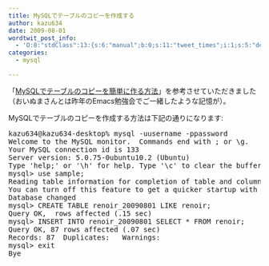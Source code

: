 ```yaml
---
title: MySQLでテーブルのコピーを作成する
author: kazu634
date: 2009-08-01
wordtwit_post_info:
  - 'O:8:"stdClass":13:{s:6:"manual";b:0;s:11:"tweet_times";i:1;s:5:"delay";i:0;s:7:"enabled";i:1;s:10:"separation";s:2:"60";s:7:"version";s:3:"3.7";s:14:"tweet_template";b:0;s:6:"status";i:2;s:6:"result";a:0:{}s:13:"tweet_counter";i:2;s:13:"tweet_log_ids";a:1:{i:0;i:4737;}s:9:"hash_tags";a:0:{}s:8:"accounts";a:1:{i:0;s:7:"kazu634";}}'
categories:
  - mysql

---
```

<div class="section">
<p>
    「<a href="http://tech.lampetty.net/tech/index.php/archives/273" onclick="__gaTracker('send', 'event', 'outbound-article', 'http://tech.lampetty.net/tech/index.php/archives/273', 'MySQLでテーブルのコピーを簡単に作る方法');" target="_blank">MySQLでテーブルのコピーを簡単に作る方法</a>」を参考させていただきました（おいぬまさんとは昨年のEmacs勉強会でご一緒したような記憶が）。
</p>
  
<p>
    MySQLでテーブルのコピーを作成する方法は下記の通りになります:
</p>
  
<pre class="syntax-highlight">
kazu634@kazu634-desktop% mysql -uusername -ppassword                        ~/public_html/cgi-bin [<span class="synConstant">3578</span>]
Welcome <span class="synSpecial">to</span> the MySQL monitor.  Commands <span class="synSpecial">end</span> <span class="synSpecial">with</span> ; <span class="synStatement">or</span> \g.
Your MySQL connection id <span class="synSpecial">is</span> <span class="synConstant">133</span>
Server version: <span class="synConstant">5.0</span>.<span class="synConstant">75</span>-0ubuntu10.<span class="synConstant">2</span> (Ubuntu)
<span class="synSpecial">Type</span> <span class="synConstant">'help;'</span> <span class="synStatement">or</span> <span class="synConstant">'\h'</span> <span class="synSpecial">for</span> help. <span class="synSpecial">Type</span> <span class="synConstant">'\c'</span> <span class="synSpecial">to</span> clear the buffer.
mysql&#62; use sample;
Reading <span class="synSpecial">table</span> information <span class="synSpecial">for</span> completion <span class="synSpecial">of</span> <span class="synSpecial">table</span> <span class="synStatement">and</span> <span class="synSpecial">column</span> names
You can turn off this feature <span class="synSpecial">to</span> get a quicker startup <span class="synSpecial">with</span> -A
Database changed
mysql&#62; <span class="synStatement">CREATE</span> <span class="synSpecial">TABLE</span> renoir_20090801 <span class="synStatement">LIKE</span> renoir;
Query OK, <span class="synConstant"></span> <span class="synSpecial">rows</span> affected (<span class="synConstant"></span>.<span class="synConstant">15</span> sec)
mysql&#62; <span class="synStatement">INSERT</span> <span class="synSpecial">INTO</span> renoir_20090801 <span class="synStatement">SELECT</span> * <span class="synSpecial">FROM</span> renoir;
Query OK, <span class="synConstant">87</span> <span class="synSpecial">rows</span> affected (<span class="synConstant"></span>.<span class="synConstant">07</span> sec)
Records: <span class="synConstant">87</span>  Duplicates: <span class="synConstant"></span>  Warnings: <span class="synConstant"></span>
mysql&#62; exit
Bye
</pre>
</div>
